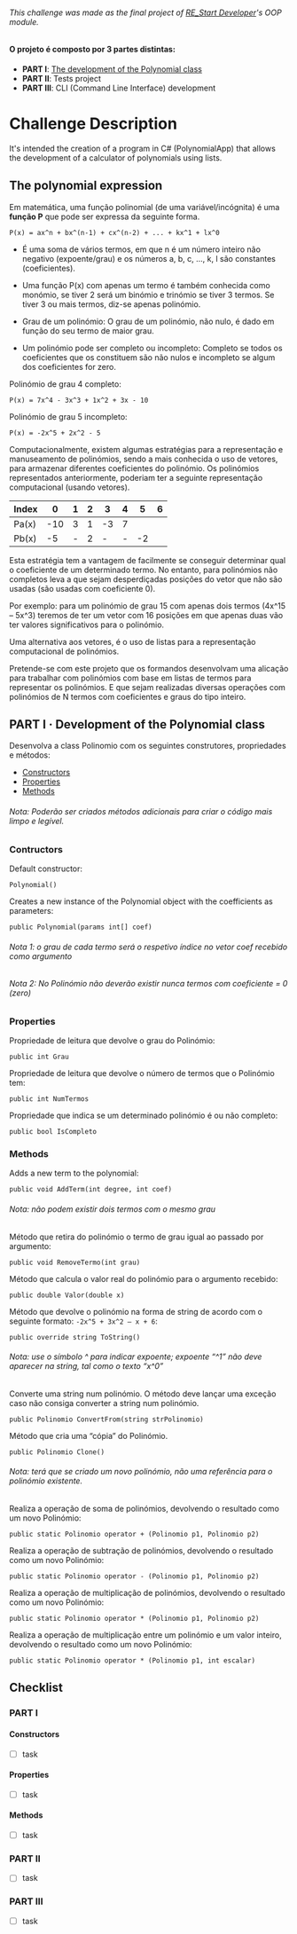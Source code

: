 ###### *This challenge was made as the final project of [RE_Start Developer](https://pt.primaverabss.com/pt/formacao-2/acoes-em-destaque/restart/)'s OOP module.*

#### O projeto é composto por 3 partes distintas:

* **PART I**: [The development of the Polynomial class](#part-i--development-of-the-polynomial-class)
* **PART II**: Tests project
* **PART III**: CLI (Command Line Interface) development

# Challenge Description
It's intended the creation of a program in C# (PolynomialApp) that allows the development of a calculator of polynomials using lists.

## The polynomial expression

Em matemática, uma função polinomial (de uma variável/incógnita) é uma **função P** que pode ser expressa da seguinte forma.

    P(x) = ax^n + bx^(n-1) + cx^(n-2) + ... + kx^1 + lx^0

* É uma soma de vários termos, em que n é um número inteiro não negativo (expoente/grau) e os números a, b, c, ..., k, l são constantes (coeficientes).

* Uma função P(x) com apenas um termo é também conhecida como monómio, se tiver 2 será um binómio e trinómio se tiver 3 termos. Se tiver 3 ou mais termos, diz-se apenas polinómio.

* Grau de um polinómio: O grau de um polinómio, não nulo, é dado em função do seu termo de maior grau.

* Um polinómio pode ser completo ou incompleto: Completo se todos os coeficientes que os constituem são não nulos e incompleto se algum dos coeficientes for zero.

Polinómio de grau 4 completo:

    P(x) = 7x^4 - 3x^3 + 1x^2 + 3x - 10

Polinómio de grau 5 incompleto:

    P(x) = -2x^5 + 2x^2 - 5

Computacionalmente, existem algumas estratégias para a representação e manuseamento de polinómios, sendo a mais conhecida o uso de vetores, para armazenar diferentes coeficientes do polinómio. Os polinómios representados anteriormente, poderiam ter a seguinte representação computacional (usando vetores).

Index | 0 | 1 | 2 | 3 | 4 | 5 | 6
----- | - | - | - | - | - | - | -
Pa(x) | -10 | 3 | 1 | -3 | 7 | |
Pb(x) | -5 | - | 2 | - | - | -2 |

Esta estratégia tem a vantagem de facilmente se conseguir determinar qual o coeficiente de um determinado termo. No entanto, para polinómios não completos leva a que sejam desperdiçadas posições do vetor que não são usadas (são usadas com coeficiente 0).

Por exemplo: para um polinómio de grau 15 com apenas dois termos (4x^15 – 5x^3) teremos de ter um vetor com 16 posições em que apenas duas vão ter valores significativos para o polinómio.

Uma alternativa aos vetores, é o uso de listas para a representação computacional de polinómios.

Pretende-se com este projeto que os formandos desenvolvam uma alicação para trabalhar com polinómios com base em listas de termos para representar os polinómios. E que sejam realizadas diversas operações com polinómios de N termos com coeficientes e graus do tipo inteiro.

## PART I · Development of the Polynomial class

Desenvolva a class Polinomio com os seguintes construtores, propriedades e métodos:

* [Constructors](#constructors)
* [Properties](#properties)
* [Methods](#methods)

###### Nota: Poderão ser criados métodos adicionais para criar o código mais limpo e legível.

### Contructors

Default constructor:

    Polynomial()

Creates a new instance of the Polynomial object with the coefficients as parameters:

    public Polynomial(params int[] coef)

###### Nota 1: o grau de cada termo será o respetivo índice no vetor coef recebido como argumento
###### Nota 2: No Polinómio não deverão existir nunca termos com coeficiente = 0 (zero)

### Properties

Propriedade de leitura que devolve o grau do Polinómio:

    public int Grau

Propriedade de leitura que devolve o número de termos que o Polinómio tem:

    public int NumTermos

Propriedade que indica se um determinado polinómio é ou não completo:

    public bool IsCompleto

### Methods

Adds a new term to the polynomial:

    public void AddTerm(int degree, int coef)
    
###### Nota: não podem existir dois termos com o mesmo grau

Método que retira do polinómio o termo de grau igual ao passado por argumento:

    public void RemoveTermo(int grau)

Método que calcula o valor real do polinómio para o argumento recebido:

    public double Valor(double x)

Método que devolve o polinómio na forma de string de acordo com o seguinte formato: `-2x^5 + 3x^2 – x + 6`:

    public override string ToString()

###### Nota: use o símbolo ^ para indicar expoente; expoente “^1” não deve aparecer na string, tal como o texto “x^0”

Converte uma string num polinómio. O método deve lançar uma exceção caso não consiga converter a string num polinómio.

    public Polinomio ConvertFrom(string strPolinomio)

Método que cria uma “cópia” do Polinómio.

    public Polinomio Clone()

###### Nota: terá que se criado um novo polinómio, não uma referência para o polinómio existente.

Realiza a operação de soma de polinómios, devolvendo o resultado como um novo Polinómio:

    public static Polinomio operator + (Polinomio p1, Polinomio p2)

Realiza a operação de subtração de polinómios, devolvendo o resultado como um novo Polinómio:

    public static Polinomio operator - (Polinomio p1, Polinomio p2)

Realiza a operação de multiplicação de polinómios, devolvendo o resultado como um novo Polinómio:

    public static Polinomio operator * (Polinomio p1, Polinomio p2)

Realiza a operação de multiplicação entre um polinómio e um valor inteiro, devolvendo o resultado como um novo Polinómio:

    public static Polinomio operator * (Polinomio p1, int escalar)

## Checklist
### PART I
#### Constructors
- [ ] task
#### Properties
- [ ] task
#### Methods
- [ ] task
### PART II
- [ ] task
### PART III
- [ ] task

<!-- Unordered and ordered list -->
<!-- * ul -->
<!-- 1. ol -->

<!-- ![GitHub Logo](/images/logo.png) -->
<!-- Format: ![Alt Text](url) -->

<!-- http://github.com - automatic! -->
<!-- [GitHub](http://github.com) -->

<!-- Quote -->
<!-- > We're living the future so -->
<!-- > the present is our past. -->

<!-- Code -->
<!-- `<addr>` element here instead. -->